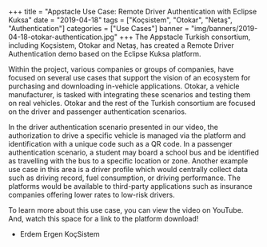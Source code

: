 +++
title = "Appstacle Use Case: Remote Driver Authentication with Eclipse Kuksa"
date = "2019-04-18"
tags = ["Koçsistem", "Otokar", "Netaş", "Authentication"]
categories = ["Use Cases"]
banner = "img/banners/2019-04-18-otokar-authentication.jpg"
+++
The Appstacle Turkish consortium, including Koçsistem, Otokar and Netaş, has created a Remote Driver Authentication demo based on the Eclipse Kuksa platform. 

Within the project, various companies or groups of companies, have focused on several use cases that support the vision of an ecosystem for purchasing and downloading in-vehicle applications. Otokar, a vehicle manufacturer, is tasked with integrating these scenarios and testing them on real vehicles. Otokar and the rest of the Turkish consortium are focused on the driver and passenger authentication scenarios. 

In the driver authentication scenario presented in our video, the authorization to drive a specific vehicle is managed via the platform and identification with a unique code such as a QR code. In a passenger authentication scenario, a student may board a school bus and be identified as travelling with the bus to a specific location or zone. Another example use case in this area is a driver profile which would centrally collect data such as driving record, fuel consumption, or driving performance. The platforms would be available to third-party applications such as insurance companies offering lower rates to low-risk drivers. 

To learn more about this use case, you can view the video on YouTube. And, watch this space for a link to the platform download!
 
<a class="eclipsefdn-video" href="https://youtu.be/eZHSCXSc2wc"></a>

- Erdem Ergen
  KoçSistem